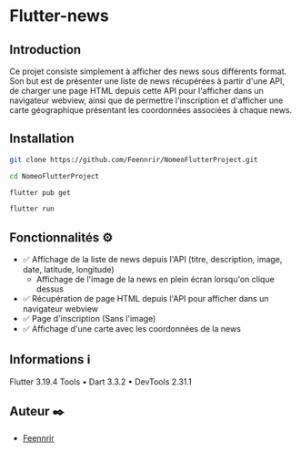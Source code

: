 # Flutter-news

## Introduction


Ce projet consiste simplement à afficher des news sous différents format. Son but est de présenter une liste de news récupérées à partir d'une API, de charger une page HTML depuis cette API pour l'afficher dans un navigateur webview, ainsi que de permettre l'inscription et d'afficher une carte géographique présentant les coordonnées associées à chaque news.


## Installation

```bash
git clone https://github.com/Feennrir/NomeoFlutterProject.git
```
```bash
cd NomeoFlutterProject
```
```bash
flutter pub get
```
```bash
flutter run
```

## Fonctionnalités :gear:

- :white_check_mark: Affichage de la liste de news depuis l'API (titre, description, image, date, latitude, longitude)
  - Affichage de l'image de la news en plein écran lorsqu'on clique dessus
- :white_check_mark: Récupération de page HTML depuis l'API pour afficher dans un navigateur webview
- :white_check_mark: Page d'inscription (Sans l'image)
- :white_check_mark: Affichage d'une carte avec les coordonnées de la news



## Informations :information_source:

Flutter 3.19.4
Tools • Dart 3.3.2 • DevTools 2.31.1


## Auteur :black_nib:

- [Feennrir](https://github.com/Feennrir)
